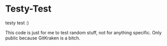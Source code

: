 # Testy-Test
testy test :)

This code is just for me to test random stuff, not for anything specific. Only public because GitKraken is a bitch.